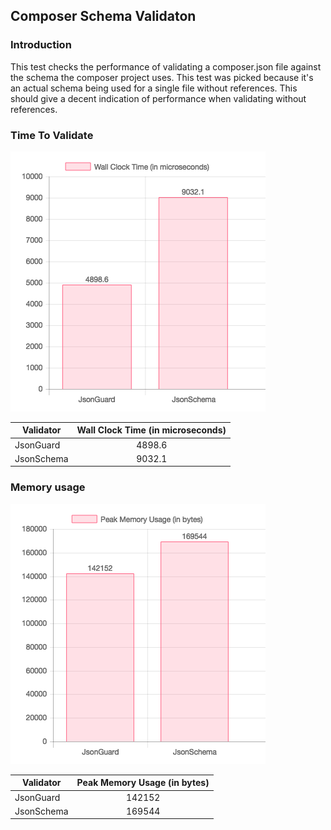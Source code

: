 ## Composer Schema Validaton

### Introduction

This test checks the performance of validating a composer.json file against the schema the composer project uses.  This test was picked because it's an actual schema being used for a single file without references.  This should give a decent indication of performance when validating without references.

### Time To Validate

![validation-speed](/reports/validating-composer-wt.png)

| Validator | Wall Clock Time (in microseconds) |
|-----------|:---------------------------------:|
| JsonGuard | 4898.6 |
| JsonSchema | 9032.1 |

### Memory usage

![validation-memory-usage](/reports/validating-composer-pmu.png)

| Validator | Peak Memory Usage (in bytes) |
|-----------|:----------------------------:|
| JsonGuard | 142152 |
| JsonSchema | 169544 |
